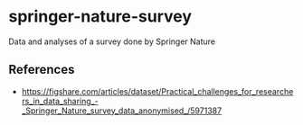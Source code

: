 # springer-nature-survey
Data and analyses of a survey done by Springer Nature

## References

- <https://figshare.com/articles/dataset/Practical_challenges_for_researchers_in_data_sharing_-_Springer_Nature_survey_data_anonymised_/5971387>
